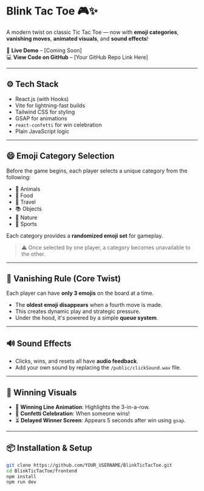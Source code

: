 # Blink Tac Toe 🎮✨

A modern twist on classic Tic Tac Toe — now with **emoji categories**, **vanishing moves**, **animated visuals**, and **sound effects**!

🔗 **Live Demo** – [Coming Soon]  
💻 **View Code on GitHub** – [Your GitHub Repo Link Here]

---

## ⚙️ Tech Stack

- React.js (with Hooks)
- Vite for lightning-fast builds
- Tailwind CSS for styling
- GSAP for animations
- `react-confetti` for win celebration
- Plain JavaScript logic

---

## 😄 Emoji Category Selection

Before the game begins, each player selects a unique category from the following:

- 🐾 Animals  
- 🍔 Food  
- 🧳 Travel  
- 📚 Objects  
- 🌿 Nature  
- 🏅 Sports  

Each category provides a **randomized emoji set** for gameplay.  
> ⚠️ Once selected by one player, a category becomes unavailable to the other.

---

## 👻 Vanishing Rule (Core Twist)

Each player can have **only 3 emojis** on the board at a time.

- The **oldest emoji disappears** when a fourth move is made.
- This creates dynamic play and strategic pressure.
- Under the hood, it's powered by a simple **queue system**.

---

## 🔊 Sound Effects

- Clicks, wins, and resets all have **audio feedback**.
- Add your own sound by replacing the `/public/clickSound.wav` file.

---

## 🏁 Winning Visuals

- 🎯 **Winning Line Animation**: Highlights the 3-in-a-row.
- 🎉 **Confetti Celebration**: When someone wins!
- ⏳ **Delayed Winner Screen**: Appears 5 seconds after win using `gsap`.

---

## 📦 Installation & Setup

```bash
git clone https://github.com/YOUR_USERNAME/BlinkTicTacToe.git
cd BlinkTicTacToe/frontend
npm install
npm run dev